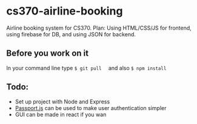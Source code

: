 # cs370-airline-booking
Airline booking system for CS370.
Plan: Using HTML/CSS/JS for frontend, using firebase for DB, and using JSON for backend.

## Before you work on it
In your command line type ```$ git pull  ```
and also ```$ npm install ```

## Todo:
- Set up project with Node and Express
- [Passport.js](http://www.passportjs.org/docs/) can be used to make user authentication simpler 
- GUI can be made in react if you wan

